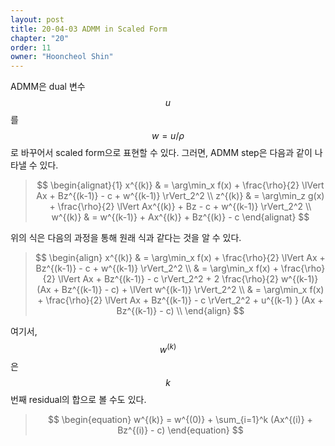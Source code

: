 ```yaml
---
layout: post
title: 20-04-03 ADMM in Scaled Form
chapter: "20"
order: 11
owner: "Hooncheol Shin"
---
```


ADMM은 dual 변수 $$u$$를 $$w=u/\rho$$로 바꾸어서 scaled form으로 표현할 수 있다. 그러면, ADMM step은 다음과 같이 나타낼 수 있다. 
> $$
> \begin{alignat}{1}
> x^{(k)} & = \arg\min_x f(x) + \frac{\rho}{2} \lVert Ax + Bz^{(k-1)} - c + w^{(k-1)} \rVert_2^2  \\
> z^{(k)} & = \arg\min_z g(x) + \frac{\rho}{2} \lVert Ax^{(k)} + Bz - c + w^{(k-1)} \rVert_2^2  \\
> w^{(k)} & = w^{(k-1)} + Ax^{(k)} + Bz^{(k)} - c 
> \end{alignat}
> $$

위의 식은 다음의 과정을 통해 원래 식과 같다는 것을 알 수 있다.

> $$
> \begin{align}
> x^{(k)} & = \arg\min_x f(x) + \frac{\rho}{2} \lVert Ax + Bz^{(k-1)} - c + w^{(k-1)} \rVert_2^2  \\
> & = \arg\min_x f(x)  + \frac{\rho}{2} \lVert Ax + Bz^{(k-1)} - c \rVert_2^2  + 2 \frac{\rho}{2} w^{(k-1)} (Ax + Bz^{(k-1)} - c)  + \lVert w^{(k-1)} \rVert_2^2 \\
> & = \arg\min_x f(x)  + \frac{\rho}{2} \lVert Ax + Bz^{(k-1)} - c \rVert_2^2  + u^{(k-1) } (Ax + Bz^{(k-1)} - c) \\
> \end{align}
> $$


여기서, $$w^{(k)}$$은  $$k$$번째 residual의 합으로 볼 수도 있다.

> $$
> \begin{equation}
> w^{(k)} = w^{(0)} + \sum_{i=1}^k (Ax^{(i)} + Bz^{(i)} - c) 
> \end{equation}
> $$